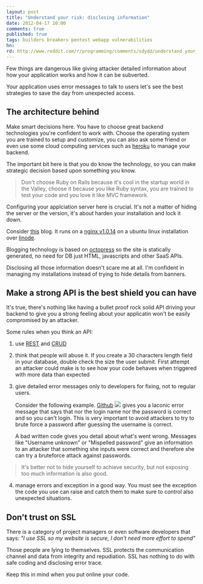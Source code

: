 ```yaml
---
layout: post
title: "Understand your risk: disclosing information"
date: 2012-04-17 10:00
comments: true
published: true
tags: builders breakers pentest webapp vulnerabilities
hn: 
rd: http://www.reddit.com/r/programming/comments/sdydd/understand_your_risk_disclosing_information/
---
```


Few things are dangerous like giving attacker detailed information about how
your application works and how it can be subverted.

Your application uses error messages to talk to users let's see the best
strategies to save the day from unexpected access.

<!-- more -->

## The architecture behind

Make smart decisions here. You have to choose great backend technologies you're confident to work with. 
Choose the operating system you are trained to setup and customize, you can
also ask some friend or even use some cloud computing services such as
[heroku](http://www.heroku.com) to manage your backend.

The important bit here is that you do know the technology, so you can make
strategic decision based upon something you know.

> Don't choose Ruby on Rails because it's cool in the startup world in the
> Valley, choose it because you like Ruby syntax, you are trained to test your
> code and you love it like MVC framework.

Configuring your applciation server here is crucial. It's not a matter of
hiding the server or the version, it's about harden your installation and lock
it down.

Consider [this](http://armoredcode.com) blog. It runs on a [nginx v1.0.14](http://nginx.org/) 
on a ubuntu linux installation over [linode](http://www.linode.com/).

Blogging technology is based on [octopress](http://octopress.org/) so the site
is statically generated, no need for DB just HTML, javascripts and other SaaS
APIs.

Disclosing all those information doesn't scare me at all. I'm confident in
managing my installations instead of trying to hide details from banners.

## Make a strong API is the best shield you can have

It's true, there's nothing like having a bullet proof rock solid API driving
your backend to give you a strong feeling about your applicatin won't be easily
compromised by an attacker.

Some rules when you think an API:

1. use [REST](http://en.wikipedia.org/wiki/Representational_state_transfer) and
   [CRUD](http://en.wikipedia.org/wiki/Create,_read,_update_and_delete)
2. think that people will abuse it. If you create a 30 characters length field
   in your database, double check the size the user submit. First attempt an
   attacker could make is to see how your code behaves when triggered with more
   data than expected
3. give detailed error messages only to developers for fixing, not to regular
   users. 

   Consider the following example. [Github](http://github.com) ![](/images/github-failed-login.png)
   gives you a laconic error message that says that nor the login name nor the
   password is correct and so you can't login. This is very important to avoid
   attackers to try to brute force a password after guessing the username is
   correct.

   A bad written code gives you detail about what's went wrong. Messages like
   "Username unknown" or "Mispelled password" give an information to an attacker
   that something she inputs were correct and therefore she can try a bruteforce
   attack against passwords.

> It's better not to hide yourself to achieve security, but not exposing too
> much information is also good.

4. manage errors and exception in a good way. You must see the exception the
   code you use can raise and catch them to make sure to control also
   unexpected situations.

## Don't trust on SSL

There is a category of project managers or even software developers that says:
_"I use SSL so my website is secure, I don't need more effort to spend"_

Those people are lying to themselves. SSL protects the communication channel
and data from integrity and repudiation. SSL has nothing to do with safe coding
and disclosing error trace.

Keep this in mind when you put online your code.
